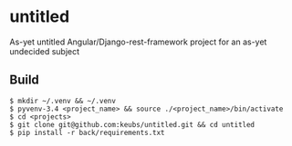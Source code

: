 # untitled
As-yet untitled Angular/Django-rest-framework project for an as-yet undecided subject

## Build
```
$ mkdir ~/.venv && ~/.venv
$ pyvenv-3.4 <project_name> && source ./<project_name>/bin/activate
$ cd <projects>
$ git clone git@github.com:keubs/untitled.git && cd untitled
$ pip install -r back/requirements.txt
```
